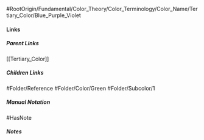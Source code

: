 #RootOrigin/Fundamental/Color_Theory/Color_Terminology/Color_Name/Tertiary_Color/Blue_Purple_Violet
#### Links
##### Parent Links
[[Tertiary_Color]]
##### Children Links
#Folder/Reference
#Folder/Color/Green
#Folder/Subcolor/1
##### Manual Notation

#HasNote
##### Notes